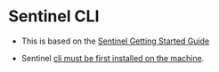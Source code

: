 # Sentinel CLI

- This is based on the [Sentinel Getting Started Guide](https://docs.hashicorp.com/sentinel/intro/getting-started/first-policy)

- Sentinel [cli must be first installed on the machine](https://docs.hashicorp.com/sentinel/intro/getting-started/install).

